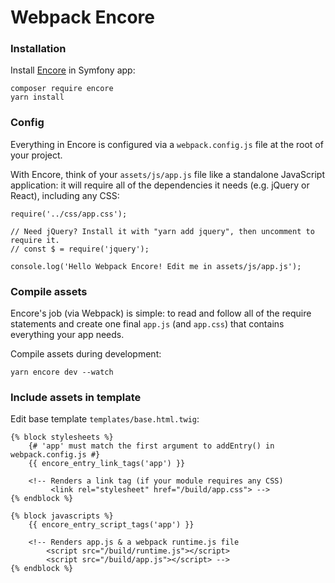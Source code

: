 # Webpack Encore

### Installation 

Install [Encore](https://symfony.com/doc/current/frontend/encore/installation.html) in Symfony app:

```
composer require encore
yarn install
```

### Config

Everything in Encore is configured via a `webpack.config.js` file at the root of your project. 

With Encore, think of your `assets/js/app.js` file like a standalone JavaScript application: it will require all of the dependencies it needs (e.g. jQuery or React), including any CSS:

```
require('../css/app.css');

// Need jQuery? Install it with "yarn add jquery", then uncomment to require it.
// const $ = require('jquery');

console.log('Hello Webpack Encore! Edit me in assets/js/app.js');
```

### Compile assets

Encore's job (via Webpack) is simple: to read and follow all of the require statements and create one final `app.js` (and `app.css`) that contains everything your app needs.

Compile assets during development:

```
yarn encore dev --watch
```

### Include assets in template

Edit base template `templates/base.html.twig`:

```twig
{% block stylesheets %}
    {# 'app' must match the first argument to addEntry() in webpack.config.js #}
    {{ encore_entry_link_tags('app') }}

    <!-- Renders a link tag (if your module requires any CSS)
         <link rel="stylesheet" href="/build/app.css"> -->
{% endblock %}

{% block javascripts %}
    {{ encore_entry_script_tags('app') }}

    <!-- Renders app.js & a webpack runtime.js file
        <script src="/build/runtime.js"></script>
        <script src="/build/app.js"></script> -->
{% endblock %}
```
